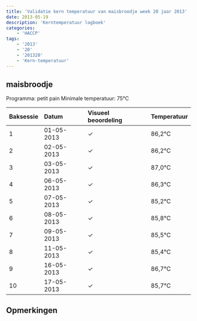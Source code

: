 ```yaml
---
title: 'Validatie kern temperatuur van maisbroodje week 20 jaar 2013'
date: 2013-05-19
description: 'Kerntemperatuur logboek'
categories:
    - 'HACCP'
tags:
    - '2013'
    - '20'
    - '201320'
    - 'Kern-temperatuur'
---
```


## maisbroodje

Programma: petit pain
Minimale temperatuur: 75°C

| Baksessie | Datum | Visueel beoordeling | Temperatuur |
|:---|:---|:---|:---|
| 1 | 01-05-2013 | &check; | 86,2°C |
| 2 | 02-05-2013 | &check; | 86,2°C |
| 3 | 03-05-2013 | &check; | 87,0°C |
| 4 | 06-05-2013 | &check; | 86,3°C |
| 5 | 07-05-2013 | &check; | 85,2°C |
| 6 | 08-05-2013 | &check; | 85,8°C |
| 7 | 09-05-2013 | &check; | 85,5°C |
| 8 | 11-05-2013 | &check; | 85,4°C |
| 9 | 16-05-2013 | &check; | 86,7°C |
| 10 | 17-05-2013 | &check; | 85,7°C |

## Opmerkingen


